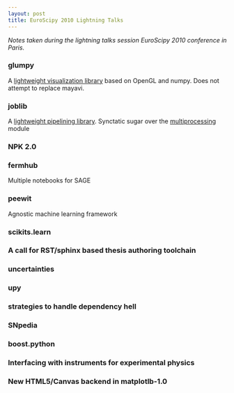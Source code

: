 ```yaml
---
layout: post
title: EuroScipy 2010 Lightning Talks
---
```


*Notes taken during the lightning talks session EuroScipy 2010
 conference in Paris.*
 
 
### glumpy

A [lightweight visualization library](http://code.google.com/p/glumpy/)
based on OpenGL and numpy. Does not attempt to replace mayavi. 



### joblib

A [lightweight pipelining library](http://github.com/GaelVaroquaux/joblib).
Synctatic sugar over the [multiprocessing](http://docs.python.org/library/multiprocessing.html) module

### NPK 2.0


### fermhub

Multiple notebooks for SAGE


### peewit

Agnostic machine learning framework


### scikits.learn



### A call for RST/sphinx based thesis authoring toolchain


### uncertainties


### upy

### strategies to handle dependency hell


### SNpedia


### boost.python


### Interfacing with instruments for experimental physics


### New HTML5/Canvas backend in matplotlb-1.0




